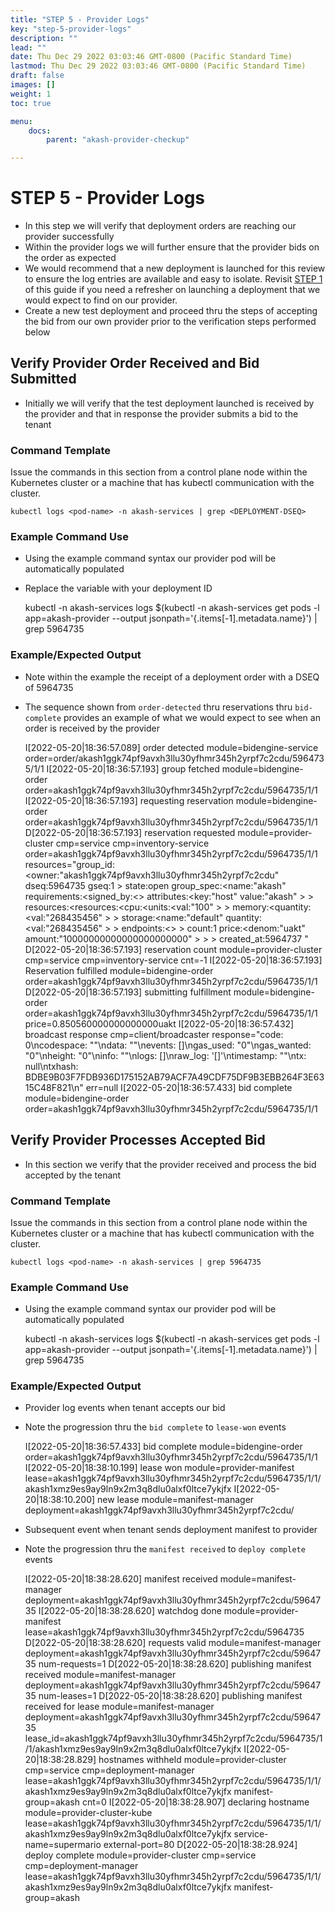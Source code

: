 ```yaml
---
title: "STEP 5 - Provider Logs"
key: "step-5-provider-logs"
description: ""
lead: ""
date: Thu Dec 29 2022 03:03:46 GMT-0800 (Pacific Standard Time)
lastmod: Thu Dec 29 2022 03:03:46 GMT-0800 (Pacific Standard Time)
draft: false
images: []
weight: 1
toc: true

menu:
    docs:
        parent: "akash-provider-checkup"

---
```

STEP 5 - Provider Logs
======================

*   In this step we will verify that deployment orders are reaching our provider successfully
*   Within the provider logs we will further ensure that the provider bids on the order as expected
*   We would recommend that a new deployment is launched for this review to ensure the log entries are available and easy to isolate. Revisit [STEP 1](step-1-launch-a-test-deployment-on-provider.md) of this guide if you need a refresher on launching a deployment that we would expect to find on our provider.
*   Create a new test deployment and proceed thru the steps of accepting the bid from our own provider prior to the verification steps performed below

Verify Provider Order Received and Bid Submitted
------------------------------------------------

*   Initially we will verify that the test deployment launched is received by the provider and that in response the provider submits a bid to the tenant

### Command Template

Issue the commands in this section from a control plane node within the Kubernetes cluster or a machine that has kubectl communication with the cluster.

    kubectl logs <pod-name> -n akash-services | grep <DEPLOYMENT-DSEQ>
    

### Example Command Use

*   Using the example command syntax our provider pod will be automatically populated
*   Replace the <DEPLOYMENT-DSEQ> variable with your deployment ID

    kubectl -n akash-services logs $(kubectl -n akash-services get pods -l app=akash-provider --output jsonpath='{.items[-1].metadata.name}') | grep 5964735
    

### Example/Expected Output

*   Note within the example the receipt of a deployment order with a DSEQ of 5964735
*   The sequence shown from `order-detected` thru reservations thru `bid-complete` provides an example of what we would expect to see when an order is received by the provider

    I[2022-05-20|18:36:57.089] order detected                               module=bidengine-service order=order/akash1ggk74pf9avxh3llu30yfhmr345h2yrpf7c2cdu/5964735/1/1
    I[2022-05-20|18:36:57.193] group fetched                                module=bidengine-order order=akash1ggk74pf9avxh3llu30yfhmr345h2yrpf7c2cdu/5964735/1/1
    I[2022-05-20|18:36:57.193] requesting reservation                       module=bidengine-order order=akash1ggk74pf9avxh3llu30yfhmr345h2yrpf7c2cdu/5964735/1/1
    D[2022-05-20|18:36:57.193] reservation requested                        module=provider-cluster cmp=service cmp=inventory-service order=akash1ggk74pf9avxh3llu30yfhmr345h2yrpf7c2cdu/5964735/1/1 resources="group_id:<owner:\"akash1ggk74pf9avxh3llu30yfhmr345h2yrpf7c2cdu\" dseq:5964735 gseq:1 > state:open group_spec:<name:\"akash\" requirements:<signed_by:<> attributes:<key:\"host\" value:\"akash\" > > resources:<resources:<cpu:<units:<val:\"100\" > > memory:<quantity:<val:\"268435456\" > > storage:<name:\"default\" quantity:<val:\"268435456\" > > endpoints:<> > count:1 price:<denom:\"uakt\" amount:\"10000000000000000000000\" > > > created_at:5964737 "
    D[2022-05-20|18:36:57.193] reservation count                            module=provider-cluster cmp=service cmp=inventory-service cnt=-1
    I[2022-05-20|18:36:57.193] Reservation fulfilled                        module=bidengine-order order=akash1ggk74pf9avxh3llu30yfhmr345h2yrpf7c2cdu/5964735/1/1
    D[2022-05-20|18:36:57.193] submitting fulfillment                       module=bidengine-order order=akash1ggk74pf9avxh3llu30yfhmr345h2yrpf7c2cdu/5964735/1/1 price=0.850560000000000000uakt
    I[2022-05-20|18:36:57.432] broadcast response                           cmp=client/broadcaster response="code: 0\ncodespace: \"\"\ndata: \"\"\nevents: []\ngas_used: \"0\"\ngas_wanted: \"0\"\nheight: \"0\"\ninfo: \"\"\nlogs: []\nraw_log: '[]'\ntimestamp: \"\"\ntx: null\ntxhash: BDBE9B03F7FDB936D175152AB79ACF7A49CDF75DF9B3EBB264F3E6315C48F821\n" err=null
    I[2022-05-20|18:36:57.433] bid complete                                 module=bidengine-order order=akash1ggk74pf9avxh3llu30yfhmr345h2yrpf7c2cdu/5964735/1/1
    

Verify Provider Processes Accepted Bid
--------------------------------------

*   In this section we verify that the provider received and process the bid accepted by the tenant

### Command Template

Issue the commands in this section from a control plane node within the Kubernetes cluster or a machine that has kubectl communication with the cluster.

    kubectl logs <pod-name> -n akash-services | grep 5964735
    

### Example Command Use

*   Using the example command syntax our provider pod will be automatically populated

    kubectl -n akash-services logs $(kubectl -n akash-services get pods -l app=akash-provider --output jsonpath='{.items[-1].metadata.name}') | grep 5964735
    

### Example/Expected Output

*   Provider log events when tenant accepts our bid
*   Note the progression thru the `bid complete` to `lease-won` events

    I[2022-05-20|18:36:57.433] bid complete                                 module=bidengine-order order=akash1ggk74pf9avxh3llu30yfhmr345h2yrpf7c2cdu/5964735/1/1
    I[2022-05-20|18:38:10.199] lease won                                    module=provider-manifest lease=akash1ggk74pf9avxh3llu30yfhmr345h2yrpf7c2cdu/5964735/1/1/akash1xmz9es9ay9ln9x2m3q8dlu0alxf0ltce7ykjfx
    I[2022-05-20|18:38:10.200] new lease                                    module=manifest-manager deployment=akash1ggk74pf9avxh3llu30yfhmr345h2yrpf7c2cdu/
    

*   Subsequent event when tenant sends deployment manifest to provider
*   Note the progression thru the `manifest received` to `deploy complete` events

    I[2022-05-20|18:38:28.620] manifest received                            module=manifest-manager deployment=akash1ggk74pf9avxh3llu30yfhmr345h2yrpf7c2cdu/5964735
    I[2022-05-20|18:38:28.620] watchdog done                                module=provider-manifest lease=akash1ggk74pf9avxh3llu30yfhmr345h2yrpf7c2cdu/5964735
    D[2022-05-20|18:38:28.620] requests valid                               module=manifest-manager deployment=akash1ggk74pf9avxh3llu30yfhmr345h2yrpf7c2cdu/5964735 num-requests=1
    D[2022-05-20|18:38:28.620] publishing manifest received                 module=manifest-manager deployment=akash1ggk74pf9avxh3llu30yfhmr345h2yrpf7c2cdu/5964735 num-leases=1
    D[2022-05-20|18:38:28.620] publishing manifest received for lease       module=manifest-manager deployment=akash1ggk74pf9avxh3llu30yfhmr345h2yrpf7c2cdu/5964735 lease_id=akash1ggk74pf9avxh3llu30yfhmr345h2yrpf7c2cdu/5964735/1/1/akash1xmz9es9ay9ln9x2m3q8dlu0alxf0ltce7ykjfx
    I[2022-05-20|18:38:28.829] hostnames withheld                           module=provider-cluster cmp=service cmp=deployment-manager lease=akash1ggk74pf9avxh3llu30yfhmr345h2yrpf7c2cdu/5964735/1/1/akash1xmz9es9ay9ln9x2m3q8dlu0alxf0ltce7ykjfx manifest-group=akash cnt=0
    I[2022-05-20|18:38:28.907] declaring hostname                           module=provider-cluster-kube lease=akash1ggk74pf9avxh3llu30yfhmr345h2yrpf7c2cdu/5964735/1/1/akash1xmz9es9ay9ln9x2m3q8dlu0alxf0ltce7ykjfx service-name=supermario external-port=80
    D[2022-05-20|18:38:28.924] deploy complete                              module=provider-cluster cmp=service cmp=deployment-manager lease=akash1ggk74pf9avxh3llu30yfhmr345h2yrpf7c2cdu/5964735/1/1/akash1xmz9es9ay9ln9x2m3q8dlu0alxf0ltce7ykjfx manifest-group=akash
